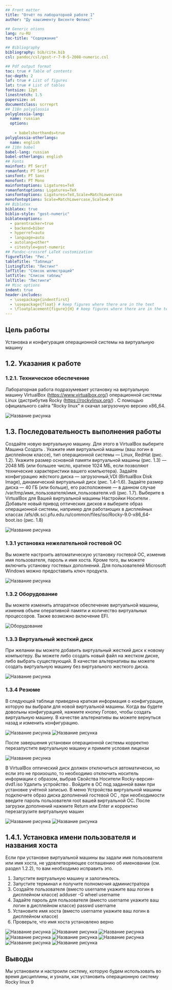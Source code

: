 ```yaml
---
## Front matter
title: "Отчёт по лабораторной работе 1"
author: "Ду нашсименту Висенте Феликс"

## Generic otions
lang: ru-RU
toc-title: "Содержание"

## Bibliography
bibliography: bib/cite.bib
csl: pandoc/csl/gost-r-7-0-5-2008-numeric.csl

## Pdf output format
toc: true # Table of contents
toc-depth: 2
lof: true # List of figures
lot: true # List of tables
fontsize: 12pt
linestretch: 1.5
papersize: a4
documentclass: scrreprt
## I18n polyglossia
polyglossia-lang:
  name: russian
  options:
	
	- babelshorthands=true
polyglossia-otherlangs:
  name: english
## I18n babel
babel-lang: russian
babel-otherlangs: english
## Fonts
mainfont: PT Serif
romanfont: PT Serif
sansfont: PT Sans
monofont: PT Mono
mainfontoptions: Ligatures=TeX
romanfontoptions: Ligatures=TeX
sansfontoptions: Ligatures=TeX,Scale=MatchLowercase
monofontoptions: Scale=MatchLowercase,Scale=0.9
## Biblatex
biblatex: true
biblio-style: "gost-numeric"
biblatexoptions:
  - parentracker=true
  - backend=biber
  - hyperref=auto
  - language=auto
  - autolang=other*
  - citestyle=gost-numeric
## Pandoc-crossref LaTeX customization
figureTitle: "Рис."
tableTitle: "Таблица"
listingTitle: "Листинг"
lofTitle: "Список иллюстраций"
lotTitle: "Список таблиц"
lolTitle: "Листинги"
## Misc options
indent: true
header-includes:
  - \usepackage{indentfirst}
  - \usepackage{float} # keep figures where there are in the text
  - \floatplacement{figure}{H} # keep figures where there are in the text
---
```


## Цель работы

 Установка и конфигурация операционной системы на виртуальную машину

## 1.2. Указания к работе

### 1.2.1. Техническое обеспечение

Лабораторная работа подразумевает установку на виртуальную машину
VirtualBox (<https://www.virtualbox.org/>) операционной системы Linux
(дистрибутив Rocky (<https://rockylinux.org/>) .
С помощью официального сайта "Rocky linux" я скачал загрузочную версию x86_64.

![Название рисунка](image/0.png)

## 1.3. Последовательность выполнения работы

Создайте новую виртуальную машину. Для этого в VirtualBox выберите
Машина Создать .
Укажите имя виртуальной машины (ваш логин в дисплейном классе), тип
операционной системы — Linux, RedHat (рис. 1.2).
Укажите размер основной памяти виртуальной машины (рис. 1.3) — 2048
МБ (или большее число, кратное 1024 МБ, если позволяют технические характеристики вашего компьютера).
Задайте конфигурацию жёсткого диска — загрузочный,VDI (BirtualBox Disk
Image), динамический виртуальный диск (рис. 1.4–1.6).
Задайте размер диска — 40 ГБ (или больше), его расположение — в данном
случае /var/tmp/имя_пользователя/имя_пользователя.vdi (рис. 1.7).
Выберите в VirtualBox для Вашей виртуальной машины Настройки
Носители . Добавьте новый привод оптических дисков и выберите образ
операционной системы, например для работающих в дисплейных классах
/afs/dk.sci.pfu.edu.ru/common/files/iso/Rocky-9.0-x86_64-boot.iso
(рис. 1.8)

![Название рисунка](image/1.png)

### 1.3.1 установка нежелательной гостевой ОС

Вы можете настроить автоматическую установку гостевой ОС, изменив имя пользователя, пароль и имя хоста. Кроме того, вы можете включить установку гостевых дополнений. Для пользователей Microsoft Windows можно предоставить ключ продукта.

![Название рисунка](image/2.png)

### 1.3.2 Оборудование

Вы можете изменить аппаратное обеспечение виртуальной машины, изменив объем оперативной памяти и количество виртуальных процессоров. Также возможно включение EFI.

![Оборудование](image/3.png)

### 1.3.3 Виртуальный жесткий диск

При желании вы можете добавить виртуальный жесткий диск к новому компьютеру. Вы можете либо создать новый файл на жестком диске, либо выбрать существующий. В качестве альтернативы вы можете создать виртуальную машину без виртуального жесткого диска.

![Название рисунка](image/4.png)

### 1.3.4 Резюме

В следующей таблице приведена краткая информация о конфигурации, которую вы выбрали для новой виртуальной машины. Когда вы будете довольны конфигурацией, нажмите кнопку Готово, чтобы создать виртуальную машину. В качестве альтернативы вы можете вернуться назад и изменить конфигурацию.

![Название рисунка](image/4.1.png)
![Название рисунка](image/4.2.png)

После завершения установки операционной системы корректно перезапустите виртуальную машину и примите условия лицензи

![Название рисунка](image/5.png)

В VirtualBox оптический диск должен отключиться автоматически, но если
это не произошло, то необходимо отключить носитель информации с образом, выбрав Свойства Носители Rocky-версия-dvd1.iso Удалить устройство .
Войдите в ОС под заданной вами при установке учётной записью. В меню
Устройства виртуальной машины подключите образ диска дополнений гостевой ОС , при необходимости введите пароль пользователя
root вашей виртуальной ОС.
После загрузки дополнений нажмите Return или Enter и корректно перезагрузите виртуальную машин

![Название рисунка](image/12.png)
![Название рисунка](image/11.png)

## 1.4.1. Установка имени пользователя и названия хоста

Если при установке виртуальной машины вы задали имя пользователя или
имя хоста, не удовлетворяющее соглашению об именовании (см. раздел 1.2.2),
то вам необходимо исправить это.

1. Запустите виртуальную машину и залогиньтесь.
2. Запустите терминал и получите полномочия администратора
3. Создайте пользователя (вместо username укажите ваш логин в дисплейном классе)
adduser -G wheel username
4. Задайте пароль для пользователя (вместо username укажите ваш логин
в дисплейном классе)
passwd username
5. Установите имя хоста (вместо username укажите ваш логин в дисплейном
классе)
6. Проверьте, что имя хоста установлено верно

![Название рисунка](image/7.png)
![Название рисунка](image/8.png)
![Название рисунка](image/9.png)
![Название рисунка](image/10.png)
![Название рисунка](image/13.png)
![Название рисунка](image/14.png)
![Название рисунка](image/15.png)
![Название рисунка](image/16.png)

## Выводы

Мы установили и настроили систему, которую будем использовать во время дисциплины, и узнали, как установить операционную систему Rocky linux 9
